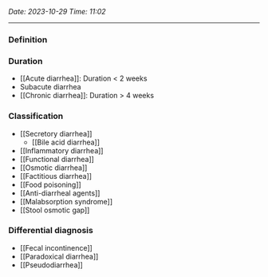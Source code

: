 *Date: 2023-10-29*
*Time: 11:02* 

---
### Definition

### Duration
- [[Acute diarrhea]]: Duration < 2 weeks
- Subacute diarrhea
- [[Chronic diarrhea]]: Duration > 4 weeks
### Classification
- [[Secretory diarrhea]] 
	- [[Bile acid diarrhea]] 
- [[Inflammatory diarrhea]] 
- [[Functional diarrhea]] 
- [[Osmotic diarrhea]] 
- [[Factitious diarrhea]] 
- [[Food poisoning]] 
- [[Anti-diarrheal agents]] 
- [[Malabsorption syndrome]] 
- [[Stool osmotic gap]] 

### Differential diagnosis
- [[Fecal incontinence]]
- [[Paradoxical diarrhea]]
- [[Pseudodiarrhea]] 



